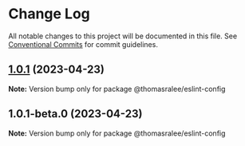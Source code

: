 # Change Log

All notable changes to this project will be documented in this file.
See [Conventional Commits](https://conventionalcommits.org) for commit guidelines.

## [1.0.1](https://github.com/ThomasRalee/ui/compare/@thomasralee/eslint-config@1.0.1-beta.0...@thomasralee/eslint-config@1.0.1) (2023-04-23)

**Note:** Version bump only for package @thomasralee/eslint-config





## 1.0.1-beta.0 (2023-04-23)

**Note:** Version bump only for package @thomasralee/eslint-config
